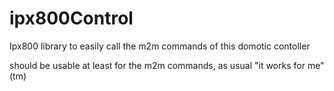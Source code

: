 # ipx800Control
Ipx800 library to easily call the m2m commands of this domotic contoller

should be usable at least for the m2m commands, as usual "it works for me" (tm)
